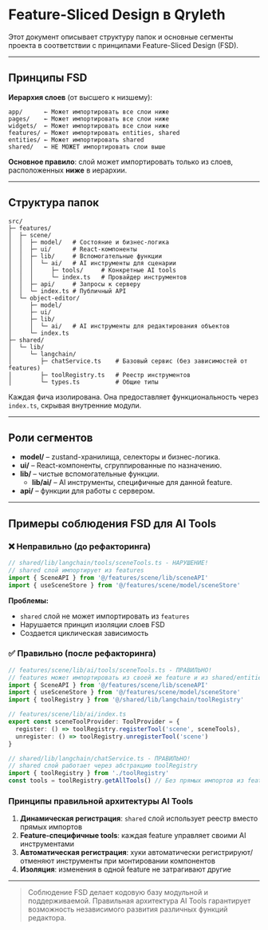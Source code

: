 # Feature-Sliced Design в Qryleth

Этот документ описывает структуру папок и основные сегменты проекта в соответствии с принципами Feature-Sliced Design (FSD).

---

## Принципы FSD

**Иерархия слоев** (от высшего к низшему):
```text
app/      ← Может импортировать все слои ниже
pages/    ← Может импортировать все слои ниже  
widgets/  ← Может импортировать все слои ниже
features/ ← Может импортировать entities, shared
entities/ ← Может импортировать shared
shared/   ← НЕ МОЖЕТ импортировать слои выше
```

**Основное правило**: слой может импортировать только из слоев, расположенных **ниже** в иерархии.

---

## Структура папок

```text
src/
├─ features/
│  ├─ scene/
│  │  ├─ model/   # Состояние и бизнес-логика
│  │  ├─ ui/      # React-компоненты
│  │  ├─ lib/     # Вспомогательные функции
│  │  │  └─ ai/   # AI инструменты для сценарии
│  │  │     ├─ tools/     # Конкретные AI tools
│  │  │     └─ index.ts   # Провайдер инструментов
│  │  ├─ api/     # Запросы к серверу
│  │  └─ index.ts # Публичный API
│  └─ object-editor/
│     ├─ model/
│     ├─ ui/
│     ├─ lib/
│     │  └─ ai/   # AI инструменты для редактирования объектов
│     └─ index.ts
├─ shared/
│  └─ lib/
│     └─ langchain/
│        ├─ chatService.ts    # Базовый сервис (без зависимостей от features)
│        ├─ toolRegistry.ts   # Реестр инструментов
│        └─ types.ts          # Общие типы
```

Каждая фича изолирована. Она предоставляет функциональность через `index.ts`, скрывая внутренние модули.

---

## Роли сегментов

- **model/** – zustand-хранилища, селекторы и бизнес-логика.
- **ui/** – React-компоненты, сгруппированные по назначению.
- **lib/** – чистые вспомогательные функции.
  - **lib/ai/** – AI инструменты, специфичные для данной feature.
- **api/** – функции для работы с сервером.

---

## Примеры соблюдения FSD для AI Tools

### ❌ Неправильно (до рефакторинга)

```typescript
// shared/lib/langchain/tools/sceneTools.ts - НАРУШЕНИЕ!
// shared слой импортирует из features
import { SceneAPI } from '@/features/scene/lib/sceneAPI'
import { useSceneStore } from '@/features/scene/model/sceneStore'
```

**Проблемы:**
- `shared` слой не может импортировать из `features`
- Нарушается принцип изоляции слоев FSD
- Создается циклическая зависимость

### ✅ Правильно (после рефакторинга)

```typescript
// features/scene/lib/ai/tools/sceneTools.ts - ПРАВИЛЬНО!
// features может импортировать из своей же feature и из shared/entities
import { SceneAPI } from '@/features/scene/lib/sceneAPI'
import { useSceneStore } from '@/features/scene/model/sceneStore'
import { toolRegistry } from '@/shared/lib/langchain/toolRegistry'

// features/scene/lib/ai/index.ts
export const sceneToolProvider: ToolProvider = {
  register: () => toolRegistry.registerTool('scene', sceneTools),
  unregister: () => toolRegistry.unregisterTool('scene')
}

// shared/lib/langchain/chatService.ts - ПРАВИЛЬНО!
// shared слой работает через абстракцию toolRegistry
import { toolRegistry } from './toolRegistry'
const tools = toolRegistry.getAllTools() // Без прямых импортов из features
```

### Принципы правильной архитектуры AI Tools

1. **Динамическая регистрация**: `shared` слой использует реестр вместо прямых импортов
2. **Feature-специфичные tools**: каждая feature управляет своими AI инструментами
3. **Автоматическая регистрация**: хуки автоматически регистрируют/отменяют инструменты при монтировании компонентов
4. **Изоляция**: изменения в одной feature не затрагивают другие

---

> Соблюдение FSD делает кодовую базу модульной и поддерживаемой. Правильная архитектура AI Tools гарантирует возможность независимого развития различных функций редактора.
